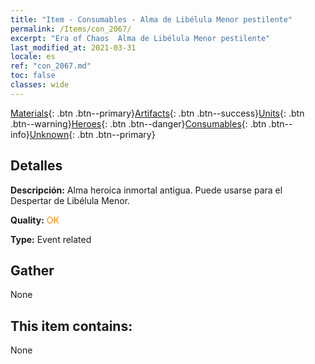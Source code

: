 ```yaml
---
title: "Item - Consumables - Alma de Libélula Menor pestilente"
permalink: /Items/con_2067/
excerpt: "Era of Chaos  Alma de Libélula Menor pestilente"
last_modified_at: 2021-03-31
locale: es
ref: "con_2067.md"
toc: false
classes: wide
---
```

 [Materials](/es/Items/){: .btn .btn--primary}[Artifacts](/es/Items/Artifacts/){: .btn .btn--success}[Units](/es/Items/Units/){: .btn .btn--warning}[Heroes](/es/Items/Heroes/){: .btn .btn--danger}[Consumables](/es/Items/Consumables/){: .btn .btn--info}[Unknown](/es/Items/Unknown/){: .btn .btn--primary}

## Detalles
 **Descripción:** Alma heroica inmortal antigua. Puede usarse para el Despertar de Libélula Menor.

 **Quality:** <span style="color: #FF8C00">OK</span>

 **Type:** Event related

## Gather

  None

## This item contains:

  None


